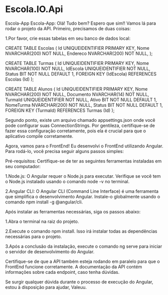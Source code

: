 # Escola.IO.Api
Escola-App
Escola-App: Olá! Tudo bem? Espero que sim!! Vamos lá para rodar o projeto da API. Primeiro, precisamos de duas coisas:

1.Por favor, crie essas tabelas em seu banco de dados local:

CREATE TABLE Escolas (
    Id UNIQUEIDENTIFIER PRIMARY KEY,
    Nome NVARCHAR(200) NOT NULL,
    Endereco NVARCHAR(200) NOT NULL,
);

CREATE TABLE Turmas (
    Id UNIQUEIDENTIFIER PRIMARY KEY,
    Nome NVARCHAR(100) NOT NULL,
    IdEscola UNIQUEIDENTIFIER NOT NULL,
    Status BIT NOT NULL DEFAULT 1,
    FOREIGN KEY (IdEscola) REFERENCES Escolas (Id)
);

CREATE TABLE Alunos (
    Id UNIQUEIDENTIFIER PRIMARY KEY,
    Nome NVARCHAR(200) NOT NULL,
    Documento NVARCHAR(14) NOT NULL,
    TurmaId UNIQUEIDENTIFIER NOT NULL,
    Ativo BIT NOT NULL DEFAULT 1,
    NomeTurma NVARCHAR(200) NOT NULL,
    Status BIT NOT NULL DEFAULT 1,
    FOREIGN KEY (TurmaId) REFERENCES Turmas (Id)
);

Segundo ponto, existe um arquivo chamado appsettings.json onde você pode configurar suas ConnectionStrings. Por gentileza, certifique-se de fazer essa configuração corretamente, pois ela é crucial para que o aplicativo compile corretamente.



Agora, vamos para o FrontEnd! Eu desenvolvi o FrontEnd utilizando Angular. Para rodá-lo, você precisa seguir alguns passos simples:

Pré-requisitos:
Certifique-se de ter as seguintes ferramentas instaladas em seu computador:

1.Node.js: O Angular requer o Node.js para executar. Verifique se você tem o Node.js instalado usando o comando node -v no terminal.

2.Angular CLI: O Angular CLI (Command Line Interface) é uma ferramenta que simplifica o desenvolvimento Angular. Instale-o globalmente usando o comando npm install -g @angular/cli.

Após instalar as ferramentas necessárias, siga os passos abaixo:

1.Abra o terminal na raiz do projeto.

2.Execute o comando npm install. Isso irá instalar todas as dependências necessárias para o projeto.

3.Após a conclusão da instalação, execute o comando ng serve para iniciar o servidor de desenvolvimento do Angular.

Certifique-se de que a API também esteja rodando em paralelo para que o FrontEnd funcione corretamente. A documentação da API contém informações sobre cada endpoint, caso tenha dúvidas.

Se surgir qualquer dúvida durante o processo de execução do Angular, estou à disposição para ajudar, Valeuu.
